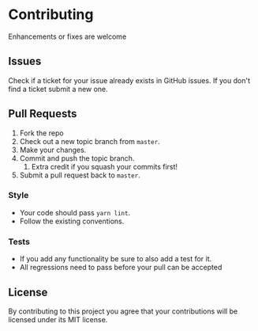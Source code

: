 # Contributing

Enhancements or fixes are welcome

## Issues

Check if a ticket for your issue already exists in GitHub issues. If you don't
find a ticket submit a new one.

## Pull Requests

1.  Fork the repo
2.  Check out a new topic branch from `master`.
3.  Make your changes.
4.  Commit and push the topic branch.
    1.  Extra credit if you squash your commits first!
5.  Submit a pull request back to `master`.

### Style

-   Your code should pass `yarn lint`.
-   Follow the existing conventions.

### Tests

-   If you add any functionality be sure to also add a test for it.
-   All regressions need to pass before your pull can be accepted

## License

By contributing to this project you agree that your contributions will be
licensed under its MIT license.
